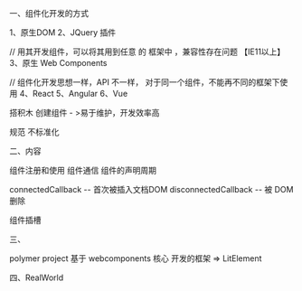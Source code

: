 

一、组件化开发的方式

1、原生DOM
2、JQuery 插件


// 用其开发组件，可以将其用到任意 的 框架中 ，兼容性存在问题 【IE11以上】
3、原生 Web Components

// 组件化开发思想一样，API 不一样， 对于同一个组件，不能再不同的框架下使用
4、React
5、Angular
6、Vue


搭积木 创建组件 - >易于维护，开发效率高

规范 不标准化


二、内容

组件注册和使用
组件通信
组件的声明周期

connectedCallback -- 首次被插入文档DOM
disconnectedCallback -- 被 DOM删除

组件插槽



三、

polymer project 基于 webcomponents 核心 开发的框架  => LitElement


四、RealWorld




